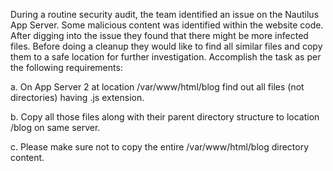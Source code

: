 During a routine security audit, the team identified an issue on the Nautilus App Server. Some malicious content was identified within the website code. After digging into the issue they found that there might be more infected files. Before doing a cleanup they would like to find all similar files and copy them to a safe location for further investigation. Accomplish the task as per the following requirements:



a. On App Server 2 at location /var/www/html/blog find out all files (not directories) having .js extension.

b. Copy all those files along with their parent directory structure to location /blog on same server.

c. Please make sure not to copy the entire /var/www/html/blog directory content.